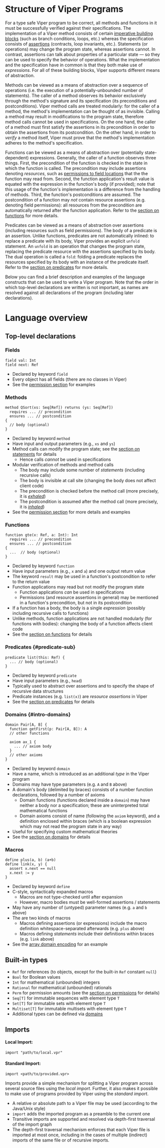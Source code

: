 # Structure of Viper Programs
For a type safe Viper program to be correct, all methods and functions in it must be successfully verified against their specifications. The implementation of a Viper method consists of certain [imperative building blocks](#statements) (such as branch conditions, loops, etc.) whereas the specification consists of [assertions](#expressions-and-assertions) (contracts, loop invariants, etc.). Statements (or operations) may change the program state, whereas assertions cannot. In contrast, assertions can talk about properties of a particular state — so they can be used to specify the behavior of operations. What the implementation and the specification have in common is that they both make use of _expressions_. For all of these building blocks, Viper supports different means of abstraction. 

Methods can be viewed as a means of abstraction over a sequence of operations (i.e. the execution of a potentially-unbounded number of statements). The caller of a method observes its behavior exclusively through the method's signature and its specification (its preconditions and postconditions). Viper method calls are treated modularly: for the caller of a method, the method's implementation can be thought of as invisible. Calling a method may result in modifications to the program state, therefore method calls cannot be used in specifications. On the one hand, the caller of a method must first satisfy the assertions in its precondition in order to obtain the assertions from its postcondition. On the other hand, in order to _verify_ a method itself, Viper must prove that the method's implementation adheres to the method's specification.

Functions can be viewed as a means of abstraction over (potentially state-dependent) expressions. Generally, the caller of a function observes three things. First, the precondition of the function is checked in the state in which the function is called. The precondition may include assertions denoting _resources_, such as [permissions to field locations](#permissions) that the the function may read from. Second, the function application's result value is equated with the expression in the function's body (if provided); note that this usage of the function's implementation is a difference from the handling of methods. Third, the function's postconditions are assumed. The postcondition of a function may _not_ contain resource assertions (e.g. denoting field permissions): all resources from the precondition are automatically returned after the function application. Refer to the [section on functions](#functions) for more details.

Predicates can be viewed as a means of abstraction over assertions (including resources such as field permissions). The body of a predicate is an assertion. Unlike functions, predicates are not automatically inlined: to replace a predicate with its body, Viper provides an explicit `unfold` statement. An `unfold` is an operation that changes the program state, replacing the predicate resource with the assertions specified by its body. The dual operation is called a `fold`: folding a predicate replaces the resources specified by its body with an instance of the predicate itself. Refer to the [section on predicates](#predicates) for more details.

Below you can find a brief description and examples of the language constructs that can be used to write a Viper program. Note that the order in which top-level declarations are written is not important, as names are resolved against all declarations of the program (including later declarations).

# Language overview

## Top-level declarations

### Fields

```silver
field val: Int
field next: Ref
```

* Declared by keyword `field`
* Every object has all fields (there are no classes in Viper)
* See the [permission section](#permissions) for examples

### Methods

```silver
method QSort(xs: Seq[Ref]) returns (ys: Seq[Ref])
  requires ... // precondition
  ensures ... // postcondition
{
  // body (optional)
}
```

* Declared by keyword `method`
* Have input and output parameters (e.g., `xs` and `ys`)
* Method calls can modify the program state; see the [section on statements](#statements) for details
  * Hence calls _cannot_ be used in specifications
* Modular verification of methods and method calls
  * The body may include some number of _statements_ (including recursive calls)
  * The body is invisible at call site (changing the body does not affect client code)
  * The precondition is checked before the method call (more precisely, it is [_exhaled_](#inhaling-and-exhaling))
  * The postcondition is assumed after the method call (more precisely, it is [_inhaled_](#inhaling-and-exhaling))
* See the [permission section](#permissions) for more details and examples

### Functions

```silver
function gte(x: Ref, a: Int): Int
  requires ... // precondition
  ensures ... // postcondition
{
  ...  // body (optional)
}
```

* Declared by keyword `function`
* Have input parameters (e.g., `x` and `a`) and one output return value
* The keyword `result` may be used in a function's postcondition to refer to the return value
* Function applications may read but not modify the program state
  * Function applications _can_ be used in specifications
  * Permissions (and resource assertions in general) may be mentioned in a function's precondition, but not in its postcondition
* If a function has a body, the body is a single _expression_ (possibly including recursive calls to functions)
* Unlike methods, function applications are not handled modularly (for functions with bodies): changing the body of a function affects client code
* See the [section on functions](#functions) for details

### Predicates {#predicate-sub}

```silver
predicate list(this: Ref) {
  ... // body (optional)
}
```

* Declared by keyword `predicate`
* Have input parameters (e.g., `head`)
* Typically used to abstract over assertions and to specify the shape of recursive data structures
* Predicate instances (e.g. `list(x)`) are _resource assertions_ in Viper
* See the [section on predicates](#predicates) for details

### Domains {#intro-domains}

```silver
domain Pair[A, B] {
  function getFirst(p: Pair[A, B]): A
  // other functions

  axiom ax_1 {
    ... // axiom body
  }
  // other axioms
}
```

* Declared by keyword `domain`
* Have a name, which is introduced as an additional _type_ in the Viper program
* Domains may have type parameters (e.g. `A` and `B` above)
* A domain's body (delimited by braces) consists of a number function declarations, followed by a number of axioms
  * Domain functions (functions declared inside a `domain`) may have neither a body nor a specification; these are uninterpreted total mathematical functions
  * Domain axioms consist of name (following the `axiom` keyword), and a definition enclosed within braces (which is a boolean expression which may not read the program state in any way)
* Useful for specifying custom mathematical theories
* See the [section on domains](#domains) for details

### Macros

```silver
define plus(a, b) (a+b)
define link(x, y) {
  assert x.next == null 
  x.next := y
}
```

* Declared by keyword `define`
* C-style, syntactically expanded macros
  * Macros are not type-checked until after expansion
  * However, macro bodies must be well-formed assertions / statements
* May have any number of (untyped) parameter names (e.g. `a` and `b` above)
* The are two kinds of macros
  * Macros defining assertions (or expressions) include the macro definition whitespace-separated afterwards (e.g. `plus` above)
  * Macros defining _statements_ include their definitions within braces (e.g. `link` above)
* See the [array domain encoding](#array-domain) for an example

## Built-in types

* `Ref` for references (to objects, except for the built-in `Ref` constant `null`)
* `Bool` for Boolean values
* `Int` for mathematical (unbounded) integers
* `Rational` for mathematical (unbounded) rationals
* `Perm` for permission amounts (see the [section on permissions](#permissions) for details)
* `Seq[T]` for immutable sequences with element type `T`
* `Set[T]` for immutable sets with element type `T`
* `Multiset[T]` for immutable multisets with element type `T`
* Additional types can be defined via [domains](#domains)

## Imports
#### Local Import:
```silver
import "path/to/local.vpr"
```
#### Standard Import:
```silver
import <path/to/provided.vpr>
```

Imports provide a simple mechanism for splitting a Viper program across several source files using the *local import*. Further, it also makes it possible to make use of programs provided by Viper using the *standard import*.

* A relative or absolute path to a Viper file may be used (according to the Java/Unix style)
* `import` adds the imported program as a preamble to the current one
* Transitive imports are supported and resolved via depth-first traversal of the import graph
* The depth-first traversal mechanism enforces that each Viper file is imported at most once,
  including in the cases of multiple (indirect) imports of the same file or of recursive imports.
